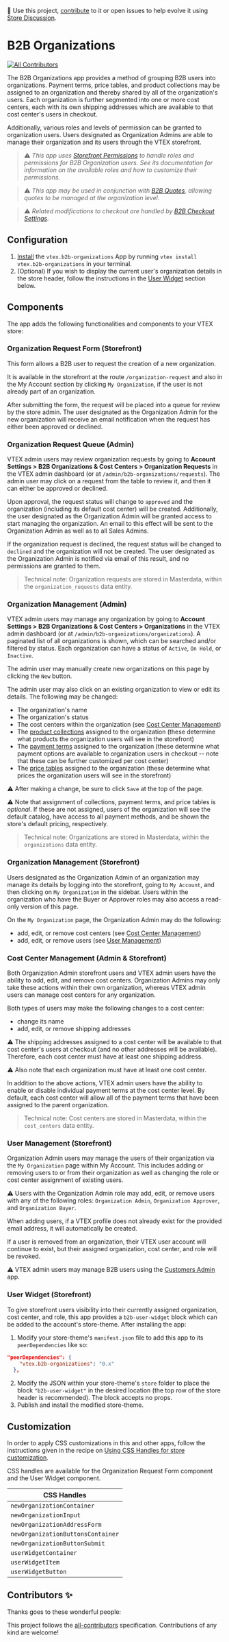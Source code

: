 📢 Use this project, [contribute](https://github.com/vtex-apps/b2b-organizations) to it or open issues to help evolve it using [Store Discussion](https://github.com/vtex-apps/store-discussion).

# B2B Organizations

<!-- DOCS-IGNORE:start -->
<!-- ALL-CONTRIBUTORS-BADGE:START - Do not remove or modify this section -->

[![All Contributors](https://img.shields.io/badge/all_contributors-0-orange.svg?style=flat-square)](#contributors-)

<!-- ALL-CONTRIBUTORS-BADGE:END -->
<!-- DOCS-IGNORE:end -->

The B2B Organizations app provides a method of grouping B2B users into organizations. Payment terms, price tables, and product collections may be assigned to an organization and thereby shared by all of the organization's users. Each organization is further segmented into one or more cost centers, each with its own shipping addresses which are available to that cost center's users in checkout.

Additionally, various roles and levels of permission can be granted to organization users. Users designated as Organization Admins are able to manage their organization and its users through the VTEX storefront.

> ⚠️ _This app uses [Storefront Permissions](https://github.com/vtex-apps/storefront-permissions-ui) to handle roles and permissions for B2B Organization users. See its documentation for information on the available roles and how to customize their permissions._

> ⚠️ _This app may be used in conjunction with [B2B Quotes](https://github.com/vtex-apps/b2b-quotes), allowing quotes to be managed at the organization level._

> ⚠️ _Related modifications to checkout are handled by [B2B Checkout Settings](https://github.com/vtex-apps/b2b-checkout-settings)._

## Configuration

1. [Install](https://vtex.io/docs/recipes/development/installing-an-app/) the `vtex.b2b-organizations` App by running `vtex install vtex.b2b-organizations` in your terminal.
2. (Optional) If you wish to display the current user's organization details in the store header, follow the instructions in the [User Widget](#user-widget-storefront) section below.

## Components

The app adds the following functionalities and components to your VTEX store:

### Organization Request Form (Storefront)

This form allows a B2B user to request the creation of a new organization.

It is available in the storefront at the route `/organization-request` and also in the My Account section by clicking `My Organization`, if the user is not already part of an organization.

After submitting the form, the request will be placed into a queue for review by the store admin. The user designated as the Organization Admin for the new organization will receive an email notification when the request has either been approved or declined.

### Organization Request Queue (Admin)

VTEX admin users may review organization requests by going to **Account Settings > B2B Organizations & Cost Centers > Organization Requests** in the VTEX admin dashboard (or at `/admin/b2b-organizations/requests`). The admin user may click on a request from the table to review it, and then it can either be approved or declined.

Upon approval, the request status will change to `approved` and the organization (including its default cost center) will be created. Additionally, the user designated as the Organization Admin will be granted access to start managing the organization. An email to this effect will be sent to the Organization Admin as well as to all Sales Admins.

If the organization request is declined, the request status will be changed to `declined` and the organization will not be created. The user designated as the Organization Admin is notified via email of this result, and no permissions are granted to them.

> Technical note: Organization requests are stored in Masterdata, within the `organization_requests` data entity.

### Organization Management (Admin)

VTEX admin users may manage any organization by going to **Account Settings > B2B Organizations & Cost Centers > Organizations** in the VTEX admin dashboard (or at `/admin/b2b-organizations/organizations`). A paginated list of all organizations is shown, which can be searched and/or filtered by status. Each organization can have a status of `Active`, `On Hold`, or `Inactive`.

The admin user may manually create new organizations on this page by clicking the `New` button.

The admin user may also click on an existing organization to view or edit its details. The following may be changed:

- The organization's name
- The organization's status
- The cost centers within the organization (see [Cost Center Management](#cost-center-management-admin-storefront))
- The [product collections](https://help.vtex.com/tutorial/creating-collections-beta--yJBHqNMViOAnnnq4fyOye) assigned to the organization (these determine what products the organization users will see in the storefront)
- The [payment terms](https://help.vtex.com/en/tutorial/setting-up-the-promissory-conector--7Gy0SJRVS0Qi2CuWMAqQc0) assigned to the organization (these determine what payment options are available to organization users in checkout -- note that these can be further customized per cost center)
- The [price tables](https://help.vtex.com/en/tutorial/creating-price-tables--58YmY2Iwggyw4WeSCGg24S) assigned to the organization (these determine what prices the organization users will see in the storefront)

⚠️ After making a change, be sure to click `Save` at the top of the page.

⚠️ Note that assignment of collections, payment terms, and price tables is _optional_. If these are not assigned, users of the organization will see the default catalog, have access to all payment methods, and be shown the store's default pricing, respectively.

> Technical note: Organizations are stored in Masterdata, within the `organizations` data entity.

### Organization Management (Storefront)

Users designated as the Organization Admin of an organization may manage its details by logging into the storefront, going to `My Account`, and then clicking on `My Organization` in the sidebar. Users within the organization who have the Buyer or Approver roles may also access a read-only version of this page.

On the `My Organization` page, the Organization Admin may do the following:

- add, edit, or remove cost centers (see [Cost Center Management](#cost-center-management-admin--storefront))
- add, edit, or remove users (see [User Management](#user-management-storefront))

### Cost Center Management (Admin & Storefront)

Both Organization Admin storefront users and VTEX admin users have the ability to add, edit, and remove cost centers. Organization Admins may only take these actions within their own organization, whereas VTEX admin users can manage cost centers for any organization.

Both types of users may make the following changes to a cost center:

- change its name
- add, edit, or remove shipping addresses

⚠️ The shipping addresses assigned to a cost center will be available to that cost center's users at checkout (and no other addresses will be available). Therefore, each cost center must have at least one shipping address.

⚠️ Also note that each organization must have at least one cost center.

In addition to the above actions, VTEX admin users have the ability to enable or disable individual payment terms at the cost center level. By default, each cost center will allow all of the payment terms that have been assigned to the parent organization.

> Technical note: Cost centers are stored in Masterdata, within the `cost_centers` data entity.

### User Management (Storefront)

Organization Admin users may manage the users of their organization via the `My Organization` page within My Account. This includes adding or removing users to or from their organization as well as changing the role or cost center assignment of existing users.

⚠️ Users with the Organization Admin role may add, edit, or remove users with any of the following roles: `Organization Admin`, `Organization Approver`, and `Organization Buyer`.

When adding users, if a VTEX profile does not already exist for the provided email address, it will automatically be created.

If a user is removed from an organization, their VTEX user account will continue to exist, but their assigned organization, cost center, and role will be revoked.

⚠️ VTEX admin users may manage B2B users using the [Customers Admin](https://developers.vtex.com/vtex-developer-docs/docs/vtex-admin-customers) app.

### User Widget (Storefront)

To give storefront users visibility into their currently assigned organization, cost center, and role, this app provides a `b2b-user-widget` block which can be added to the account's store-theme. After installing the app:

1. Modify your store-theme's `manifest.json` file to add this app to its `peerDependencies` like so:

```json
"peerDependencies": {
    "vtex.b2b-organizations": "0.x"
  },
```

2. Modify the JSON within your store-theme's `store` folder to place the block `"b2b-user-widget"` in the desired location (the top row of the store header is recommended). The block accepts no props.
3. Publish and install the modified store-theme.

## Customization

In order to apply CSS customizations in this and other apps, follow the instructions given in the recipe on [Using CSS Handles for store customization](https://developers.vtex.com/vtex-developer-docs/docs/vtex-io-documentation-using-css-handles-for-store-customization).

CSS handles are available for the Organization Request Form component and the User Widget component.

| CSS Handles                       |
| --------------------------------- |
| `newOrganizationContainer`        |
| `newOrganizationInput`            |
| `newOrganizationAddressForm`      |
| `newOrganizationButtonsContainer` |
| `newOrganizationButtonSubmit`     |
| `userWidgetContainer`             |
| `userWidgetItem`                  |
| `userWidgetButton`                |

<!-- DOCS-IGNORE:start -->

## Contributors ✨

Thanks goes to these wonderful people:

<!-- ALL-CONTRIBUTORS-LIST:START - Do not remove or modify this section -->
<!-- prettier-ignore-start -->
<!-- markdownlint-disable -->
<!-- markdownlint-enable -->
<!-- prettier-ignore-end -->

<!-- ALL-CONTRIBUTORS-LIST:END -->

This project follows the [all-contributors](https://github.com/all-contributors/all-contributors) specification. Contributions of any kind are welcome!

<!-- DOCS-IGNORE:end -->
